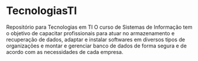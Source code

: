 # TecnologiasTI
Repositório para Tecnologias em TI
O curso de Sistemas de Informação tem o objetivo de capacitar profissionais para atuar no armazenamento e recuperação de dados, adaptar e instalar softwares em diversos tipos de organizações e montar e gerenciar banco de dados de forma segura e de acordo com as necessidades de cada empresa.
